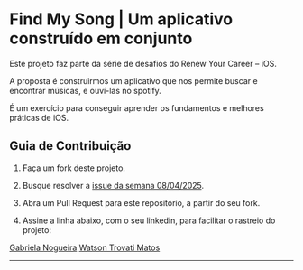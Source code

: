# Find My Song | Um aplicativo construído em conjunto

Este projeto faz parte da série de desafios do Renew Your Career – iOS.

A proposta é construirmos um aplicativo que nos permite buscar e encontrar músicas, e ouví-las no spotify.

É um exercício para conseguir aprender os fundamentos e melhores práticas de iOS.

## Guia de Contribuição

1. Faça um fork deste projeto.

2. Busque resolver a [issue da semana 08/04/2025](https://github.com/renew-your-career-ios/find-my-song/issues/11).

3. Abra um Pull Request para este repositório, a partir do seu fork.

4. Assine a linha abaixo, com o seu linkedin, para facilitar o rastreio do projeto:

[Gabriela Nogueira](https://www.linkedin.com/in/gabriela-nogueira-dev/)
[Watson Trovati Matos](https://www.linkedin.com/in/watson-trovati-matos-51052168/)

---
